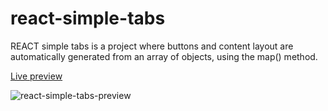 # react-simple-tabs

REACT simple tabs is a project where buttons and content layout are automatically generated from an array of objects, using the map() method.

[Live preview](https://rojaslabs.github.io/react-simple-tabs/)

![react-simple-tabs-preview](https://github.com/rojaslabs/react-simple-tabs/blob/main/react-simple-tabs-preview.png?raw=true)
